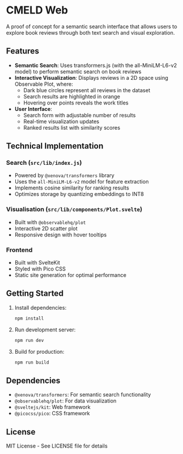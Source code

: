 # CMELD Web

A proof of concept for a semantic search interface that allows users to explore
book reviews through both text search and visual exploration.

## Features

- **Semantic Search**: Uses transformers.js (with the all-MiniLM-L6-v2 model) to
  perform semantic search on book reviews
- **Interactive Visualization**: Displays reviews in a 2D space using Observable
  Plot, where:
  - Dark blue circles represent all reviews in the dataset
  - Search results are highlighted in orange
  - Hovering over points reveals the work titles
- **User Interface**:
  - Search form with adjustable number of results
  - Real-time visualization updates
  - Ranked results list with similarity scores

## Technical Implementation

### Search (`src/lib/index.js`)

- Powered by `@xenova/transformers` library
- Uses the `all-MiniLM-L6-v2` model for feature extraction
- Implements cosine similarity for ranking results
- Optimizes storage by quantizing embeddings to INT8

### Visualisation (`src/lib/components/Plot.svelte`)

- Built with `@observablehq/plot`
- Interactive 2D scatter plot
- Responsive design with hover tooltips

### Frontend

- Built with SvelteKit
- Styled with Pico CSS
- Static site generation for optimal performance

## Getting Started

1. Install dependencies:

   ```bash
   npm install
   ```

1. Run development server:

   ```bash
   npm run dev
   ```

1. Build for production:

   ```bash
   npm run build
   ```

## Dependencies

- `@xenova/transformers`: For semantic search functionality
- `@observablehq/plot`: For data visualization
- `@sveltejs/kit`: Web framework
- `@picocss/pico`: CSS framework

## License

MIT License - See LICENSE file for details

